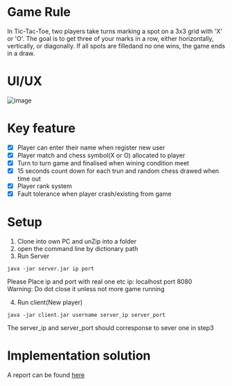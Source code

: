 # Game Rule
In Tic-Tac-Toe, two players take turns marking a spot on a 3x3 grid with 'X' or 'O'. The goal is to
get three of your marks in a row, either horizontally, vertically, or diagonally. If all spots are
filledand no one wins, the game ends in a draw.

# UI/UX
![image](https://github.com/yzj-jzy/Tic-Tac-Toe/assets/80561240/68a55e6e-9fee-4eb9-ada8-9754680efb44)


# Key feature
- [x] Player can enter their name when register new user 
- [x] Player match and chess symbol(X or O) allocated to player
- [x] Turn to turn game and finalised when wining condition meet
- [x] 15 seconds count down for each trun and random chess drawed when time out
- [x] Player rank system
- [x] Fault tolerance when player crash/existing from game

# Setup
1. Clone into own PC and unZip into a folder
2. open the command line by dictionary path
3. Run Server
```
java -jar server.jar ip port
```
Please Place ip and port with real one
etc ip: localhost port 8080</br>
Warning: Do dot close it unless not more game running


4. Run client(New player)
```
java -jar client.jar username server_ip server_port
```
The server_ip and server_port should corresponse to sever one in step3

# Implementation solution
A report can be found [here](https://github.com/yzj-jzy/Tic-Tac-Toe/blob/master/tic-tac-toe%20(1).pdf)
